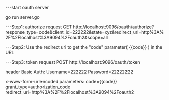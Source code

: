 ---start oauth server

go run server.go


---Step1: authorize request
GET
http://localhost:9096/oauth/authorize?response_type=code&client_id=222222&state=xyz&redirect_uri=http%3A%2F%2Flocalhost%3A9094%2Foauth2&scope=all


---Step2: 
Use the redirect uri to get the "code" parameter( {{code}} ) in the URL


---Step3: token request
POST
http://localhost:9096/oauth/token

header Basic Auth:
    Username=222222
    Password=22222222

x-www-form-urlencoded parameters:
    code={{code}}
    grant_type=authorization_code
    redirect_uri=http%3A%2F%2Flocalhost%3A9094%2Foauth2
